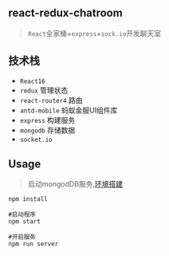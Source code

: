 react-redux-chatroom
---
> `React`全家桶+`express`+`sock.io`开发聊天室

技术栈
---

- `React16`
- `redux` 管理状态
- `react-router4` 路由
- `antd-mobile` 蚂蚁金服UI组件库
- `express` 构建服务
- `mongodb` 存储数据
- `socket.io` 

Usage
---

> 启动mongodDB服务,[环境搭建](/docs/MongoDB-env.md)

```
npm install

#启动程序
npm start

#开启服务
npm run server
```